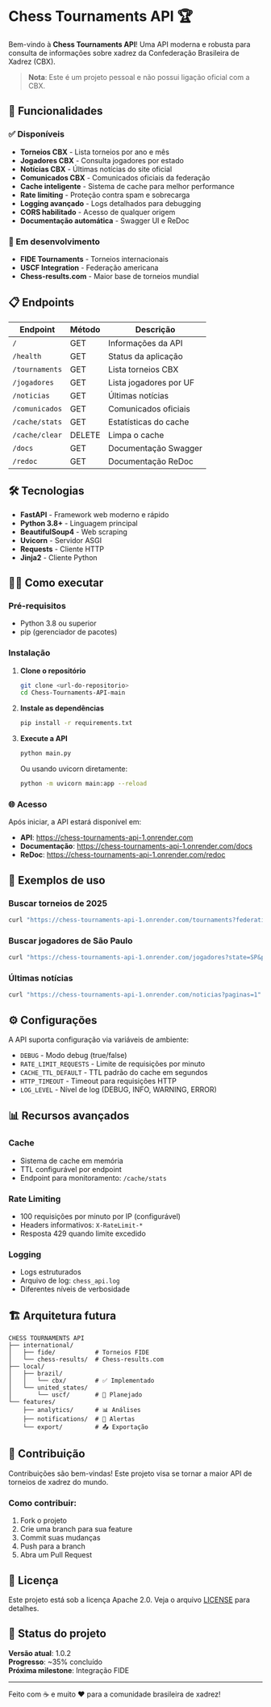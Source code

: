 # Chess Tournaments API 🏆

Bem-vindo à **Chess Tournaments API**! Uma API moderna e robusta para consulta de informações sobre xadrez da Confederação Brasileira de Xadrez (CBX).

> **Nota**: Este é um projeto pessoal e não possui ligação oficial com a CBX.

## 🚀 Funcionalidades

### ✅ Disponíveis
- **Torneios CBX** - Lista torneios por ano e mês
- **Jogadores CBX** - Consulta jogadores por estado
- **Notícias CBX** - Últimas notícias do site oficial
- **Comunicados CBX** - Comunicados oficiais da federação
- **Cache inteligente** - Sistema de cache para melhor performance
- **Rate limiting** - Proteção contra spam e sobrecarga
- **Logging avançado** - Logs detalhados para debugging
- **CORS habilitado** - Acesso de qualquer origem
- **Documentação automática** - Swagger UI e ReDoc

### 🔄 Em desenvolvimento
- **FIDE Tournaments** - Torneios internacionais
- **USCF Integration** - Federação americana
- **Chess-results.com** - Maior base de torneios mundial

## 📋 Endpoints

| Endpoint | Método | Descrição |
|----------|--------|-----------|
| `/` | GET | Informações da API |
| `/health` | GET | Status da aplicação |
| `/tournaments` | GET | Lista torneios CBX |
| `/jogadores` | GET | Lista jogadores por UF |
| `/noticias` | GET | Últimas notícias |
| `/comunicados` | GET | Comunicados oficiais |
| `/cache/stats` | GET | Estatísticas do cache |
| `/cache/clear` | DELETE | Limpa o cache |
| `/docs` | GET | Documentação Swagger |
| `/redoc` | GET | Documentação ReDoc |

## 🛠️ Tecnologias

- **FastAPI** - Framework web moderno e rápido
- **Python 3.8+** - Linguagem principal
- **BeautifulSoup4** - Web scraping
- **Uvicorn** - Servidor ASGI
- **Requests** - Cliente HTTP
- **Jinja2** - Cliente Python

## 🏃‍♂️ Como executar

### Pré-requisitos
- Python 3.8 ou superior
- pip (gerenciador de pacotes)

### Instalação

1. **Clone o repositório**
   ```bash
   git clone <url-do-repositorio>
   cd Chess-Tournaments-API-main
   ```

2. **Instale as dependências**
   ```bash
   pip install -r requirements.txt
   ```

3. **Execute a API**
   ```bash
   python main.py
   ```
   
   Ou usando uvicorn diretamente:
   ```bash
   python -m uvicorn main:app --reload
   ```

### 🌐 Acesso

Após iniciar, a API estará disponível em:

- **API**: https://chess-tournaments-api-1.onrender.com
- **Documentação**: https://chess-tournaments-api-1.onrender.com/docs
- **ReDoc**: https://chess-tournaments-api-1.onrender.com/redoc

## 📖 Exemplos de uso

### Buscar torneios de 2025
```bash
curl "https://chess-tournaments-api-1.onrender.com/tournaments?federation=cbx&year=2025&month=1&limit=5"
```

### Buscar jogadores de São Paulo
```bash
curl "https://chess-tournaments-api-1.onrender.com/jogadores?state=SP&paginas=1"
```

### Últimas notícias
```bash
curl "https://chess-tournaments-api-1.onrender.com/noticias?paginas=1"
```

## ⚙️ Configurações

A API suporta configuração via variáveis de ambiente:

- `DEBUG` - Modo debug (true/false)
- `RATE_LIMIT_REQUESTS` - Limite de requisições por minuto
- `CACHE_TTL_DEFAULT` - TTL padrão do cache em segundos
- `HTTP_TIMEOUT` - Timeout para requisições HTTP
- `LOG_LEVEL` - Nível de log (DEBUG, INFO, WARNING, ERROR)

## 📊 Recursos avançados

### Cache
- Sistema de cache em memória
- TTL configurável por endpoint
- Endpoint para monitoramento: `/cache/stats`

### Rate Limiting
- 100 requisições por minuto por IP (configurável)
- Headers informativos: `X-RateLimit-*`
- Resposta 429 quando limite excedido

### Logging
- Logs estruturados
- Arquivo de log: `chess_api.log`
- Diferentes níveis de verbosidade

## 🏗️ Arquitetura futura

```
CHESS TOURNAMENTS API
├── international/
│   ├── fide/           # Torneios FIDE
│   └── chess-results/  # Chess-results.com
├── local/
│   ├── brazil/
│   │   └── cbx/        # ✅ Implementado
│   └── united_states/
│       └── uscf/       # 🔄 Planejado
└── features/
    ├── analytics/      # 📊 Análises
    ├── notifications/  # 🔔 Alertas
    └── export/         # 📤 Exportação
```

## 🤝 Contribuição

Contribuições são bem-vindas! Este projeto visa se tornar a maior API de torneios de xadrez do mundo.

### Como contribuir:
1. Fork o projeto
2. Crie uma branch para sua feature
3. Commit suas mudanças
4. Push para a branch
5. Abra um Pull Request

## 📄 Licença

Este projeto está sob a licença Apache 2.0. Veja o arquivo [LICENSE](LICENSE) para detalhes.

## 🚧 Status do projeto

**Versão atual**: 1.0.2  
**Progresso**: ~35% concluído  
**Próxima milestone**: Integração FIDE

---

Feito com ☕ e muito ❤️ para a comunidade brasileira de xadrez!
